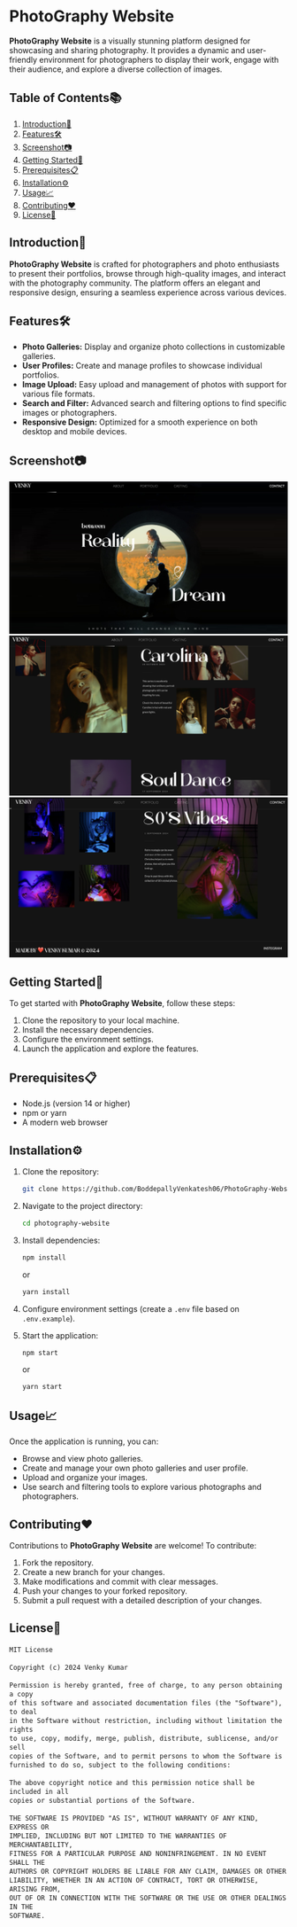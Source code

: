 # PhotoGraphy Website

**PhotoGraphy Website** is a visually stunning platform designed for showcasing and sharing photography. It provides a dynamic and user-friendly environment for photographers to display their work, engage with their audience, and explore a diverse collection of images.

## Table of Contents📚

1. [Introduction🚀](#introduction)
2. [Features🛠️](#features)
3. [Screenshot📷](#screenshot)
4. [Getting Started🎯](#getting-started)
5. [Prerequisites📋](#prerequisites)
6. [Installation⚙️](#installation)
7. [Usage📈](#usage)
8. [Contributing❤️](#contributing)
9. [License📝](#license)

## Introduction🚀

**PhotoGraphy Website** is crafted for photographers and photo enthusiasts to present their portfolios, browse through high-quality images, and interact with the photography community. The platform offers an elegant and responsive design, ensuring a seamless experience across various devices.

## Features🛠️

- **Photo Galleries:** Display and organize photo collections in customizable galleries.
- **User Profiles:** Create and manage profiles to showcase individual portfolios.
- **Image Upload:** Easy upload and management of photos with support for various file formats.
- **Search and Filter:** Advanced search and filtering options to find specific images or photographers.
- **Responsive Design:** Optimized for a smooth experience on both desktop and mobile devices.

## Screenshot📷

![Screenshot](https://github.com/BoddepallyVenkatesh06/PhotoGraphy-Website/blob/main/Screenshot_1.png)
![Screenshot](https://github.com/BoddepallyVenkatesh06/PhotoGraphy-Website/blob/main/Screenshot_2.png)
![Screenshot](https://github.com/BoddepallyVenkatesh06/PhotoGraphy-Website/blob/main/Screenshot_3.png)

## Getting Started🎯

To get started with **PhotoGraphy Website**, follow these steps:

1. Clone the repository to your local machine.
2. Install the necessary dependencies.
3. Configure the environment settings.
4. Launch the application and explore the features.

## Prerequisites📋

- Node.js (version 14 or higher)
- npm or yarn
- A modern web browser

## Installation⚙️

1. Clone the repository:
   ```bash
   git clone https://github.com/BoddepallyVenkatesh06/PhotoGraphy-Website.git
   ```

2. Navigate to the project directory:
   ```bash
   cd photography-website
   ```

3. Install dependencies:
   ```bash
   npm install
   ```
   or
   ```bash
   yarn install
   ```

4. Configure environment settings (create a `.env` file based on `.env.example`).

5. Start the application:
   ```bash
   npm start
   ```
   or
   ```bash
   yarn start
   ```

## Usage📈

Once the application is running, you can:

- Browse and view photo galleries.
- Create and manage your own photo galleries and user profile.
- Upload and organize your images.
- Use search and filtering tools to explore various photographs and photographers.

## Contributing❤️

Contributions to **PhotoGraphy Website** are welcome! To contribute:

1. Fork the repository.
2. Create a new branch for your changes.
3. Make modifications and commit with clear messages.
4. Push your changes to your forked repository.
5. Submit a pull request with a detailed description of your changes.

## License📝
```
MIT License

Copyright (c) 2024 Venky Kumar

Permission is hereby granted, free of charge, to any person obtaining a copy
of this software and associated documentation files (the "Software"), to deal
in the Software without restriction, including without limitation the rights
to use, copy, modify, merge, publish, distribute, sublicense, and/or sell
copies of the Software, and to permit persons to whom the Software is
furnished to do so, subject to the following conditions:

The above copyright notice and this permission notice shall be included in all
copies or substantial portions of the Software.

THE SOFTWARE IS PROVIDED "AS IS", WITHOUT WARRANTY OF ANY KIND, EXPRESS OR
IMPLIED, INCLUDING BUT NOT LIMITED TO THE WARRANTIES OF MERCHANTABILITY,
FITNESS FOR A PARTICULAR PURPOSE AND NONINFRINGEMENT. IN NO EVENT SHALL THE
AUTHORS OR COPYRIGHT HOLDERS BE LIABLE FOR ANY CLAIM, DAMAGES OR OTHER
LIABILITY, WHETHER IN AN ACTION OF CONTRACT, TORT OR OTHERWISE, ARISING FROM,
OUT OF OR IN CONNECTION WITH THE SOFTWARE OR THE USE OR OTHER DEALINGS IN THE
SOFTWARE.
```
